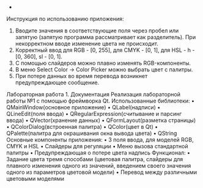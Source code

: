 +
Инструкция по использованию приложения:
1. Вводите значения в соответствующие поля через пробел или запятую (запятую программа рассматривает как разделитель). При некорректном вводе изменение цвета не происходит.
2. Корректный ввод для RGB - [0, 255], для CMYK - [0, 1], для HSL - h -[0, 360], sl - [0, 1].
3. С помощью слайдеров можно плавно изменять RGB-компоненты.
4. В меню Select Color -> Color Picker можно выбрать цвет с палитры.
5. При потере данных во время перевода возникнет предупреждающее сообщение.
   



Лабораторная работа 1. Документация
	Реализация лабораторной работы №1 с помощью фреймворка Qt.
Использованные библиотеки:
•	QMainWindow(основное приложение)
•	QLabel(надписи)
•	QLineEdit(поля ввода)
•	QRegularExpression(считывание и парсинг ввода)
•	QVector(хранение данных)
•	QFormLayout(разметка страницы)
•	QColorDialog(встроенная палитра)
•	QColor(цвет в Qt)
•	QPalette(палитра 	для окрашивания окна вывода цвета)
•	QString
Основные компоненты приложения:
•	3 поля ввода, для моделей RGB, CMYK и HSL
•	Слайдеры для регуляции
•	Меню вызова стандартной палитры
•	Предупреждающая о потере цвета надпись
Функционал:
•	Задание цвета тремя способами (цветовая палитра, слайдеры для плавного изменения одного из значений, введением своего значения одного из параметров цветовой модели)
•	Перевод между различными цветовыми моделями


